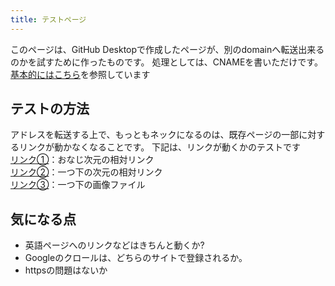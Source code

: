 ```yaml
---
title: テストページ
---
```


このページは、GitHub Desktopで作成したページが、別のdomainへ転送出来るのかを試すために作ったものです。
処理としては、CNAMEを書いただけです。
[基本的にはこちら](https://docs.github.com/ja/github/working-with-github-pages/managing-a-custom-domain-for-your-github-pages-site#%E3%82%B5%E3%83%96%E3%83%89%E3%83%A1%E3%82%A4%E3%83%B3%E3%82%92%E8%A8%AD%E5%AE%9A%E3%81%99%E3%82%8B)を参照しています<br>

## テストの方法
アドレスを転送する上で、もっともネックになるのは、既存ページの一部に対するリンクが動かなくなることです。
下記は、リンクが動くかのテストです</br>
[リンク①](what_not_new)：おなじ次元の相対リンク</br>
[リンク②](support/index)：一つ下の次元の相対リンク</br>
[リンク③](support/test.jpg)：一つ下の画像ファイル</br>

## 気になる点
- 英語ページへのリンクなどはきちんと動くか?
- Googleのクロールは、どちらのサイトで登録されるか。
- httpsの問題はないか